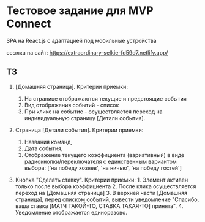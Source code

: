 # Тестовое задание для MVP Connect

SPA на React.js с адаптацией под мобильные устройства

ссылка на сайт: https://extraordinary-selkie-fd59d7.netlify.app/

## ТЗ

1. [Домашняя страница]. Критерии приемки:
    1. На странице отображаются текущие и предстоящие события
    2. Вид отображения событий - список
    3. При клике на событие - осуществляется переход на индивидуальную страницу [Детали события].

2. Страница [Детали события]. Критерии приемки:
    1. Названия команд,
    2. Дата события,
    3. Отображение текущего коэффициента (вариативный) в виде радиокнопки/переключателя с единственным вариантом выбора: ['на победу хозяев', 'на ничью', 'на победу гостей']

3. Кнопка "Сделать ставку". Критерии приемки:
        1. Элемент активен только после выбора коэффициента
        2. После клика осуществляется переход на [Домашняя страница]
        3. В верхней части [Домашняя страница], перед списком событий, вывести уведомление "Спасибо, ваша ставка [МАТЧ ТАКОЙ-ТО, СТАВКА ТАКАЯ-ТО] принята".
        4. Уведомление отображается единоразово.


